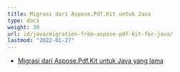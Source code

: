 ```yaml
---
title: Migrasi dari Aspose.Pdf.Kit untuk Java
type: docs
weight: 30
url: id/java/migration-from-aspose-pdf-kit-for-java/
lastmod: "2022-01-27"
---
```


- [Migrasi dari Aspose.Pdf.Kit untuk Java yang lama](/pdf/java/migration-from-legacy-aspose-pdf-kit-for-java/)